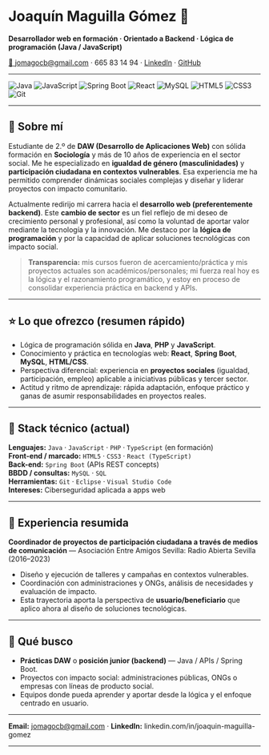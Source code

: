 # Joaquín Maguilla Gómez 🚀
**Desarrollador web en formación · Orientado a Backend · Lógica de programación (Java / JavaScript)**

[📧 jomagocb@gmail.com](mailto:jomagocb@gmail.com) · 665 83 14 94 · [LinkedIn](https://www.linkedin.com/in/joaqu%C3%ADn-maguilla-g%C3%B3mez-7b7a14163/) · [GitHub](https://github.com/tu-usuario)  

---

<!-- Badges -->
<p align="left">
  <img alt="Java" src="https://img.shields.io/badge/Java-ED8B00?logo=java&logoColor=white" />
  <img alt="JavaScript" src="https://img.shields.io/badge/JavaScript-F7DF1E?logo=javascript&logoColor=black" />
  <img alt="Spring Boot" src="https://img.shields.io/badge/Spring_Boot-6DB33F?logo=spring&logoColor=white" />
  <img alt="React" src="https://img.shields.io/badge/React-61DAFB?logo=react&logoColor=black" />
  <img alt="MySQL" src="https://img.shields.io/badge/MySQL-00758F?logo=mysql&logoColor=white" />
  <img alt="HTML5" src="https://img.shields.io/badge/HTML5-E34F26?logo=html5&logoColor=white" />
  <img alt="CSS3" src="https://img.shields.io/badge/CSS3-1572B6?logo=css3&logoColor=white" />
  <img alt="Git" src="https://img.shields.io/badge/Git-F05032?logo=git&logoColor=white" />
</p>

---

## 👋 Sobre mí
Estudiante de 2.º de **DAW (Desarrollo de Aplicaciones Web)** con sólida formación en **Sociología** y más de 10 años de experiencia en el sector social. Me he especializado en **igualdad de género (masculinidades)** y **participación ciudadana en contextos vulnerables**. Esa experiencia me ha permitido comprender dinámicas sociales complejas y diseñar y liderar proyectos con impacto comunitario. 

Actualmente redirijo mi carrera hacia el **desarrollo web (preferentemente backend)**. Este **cambio de sector** es un fiel reflejo de mi deseo de crecimiento personal y profesional, así como la voluntad de aportar valor mediante la tecnología y la innovación. Me destaco por la **lógica de programación** y por la capacidad de aplicar soluciones tecnológicas con impacto social.

> **Transparencia:** mis cursos fueron de acercamiento/práctica y mis proyectos actuales son académicos/personales; mi fuerza real hoy es la lógica y el razonamiento programático, y estoy en proceso de consolidar experiencia práctica en backend y APIs.

---

## ⭐ Lo que ofrezco (resumen rápido)
- Lógica de programación sólida en **Java**, **PHP** y **JavaScript**.  
- Conocimiento y práctica en tecnologías web: **React**, **Spring Boot**, **MySQL**, **HTML/CSS**.  
- Perspectiva diferencial: experiencia en **proyectos sociales** (igualdad, participación, empleo) aplicable a iniciativas públicas y tercer sector.  
- Actitud y ritmo de aprendizaje: rápida adaptación, enfoque práctico y ganas de asumir responsabilidades en proyectos reales.

---

## 🧰 Stack técnico (actual)
**Lenguajes:** `Java` · `JavaScript` · `PHP` · `TypeScript` (en formación)  
**Front-end / marcado:** `HTML5` · `CSS3` · `React (TypeScript)`  
**Back-end:** `Spring Boot` (APIs REST concepts)  
**BBDD / consultas:** `MySQL` · `SQL`  
**Herramientas:** `Git` · `Eclipse` · `Visual Studio Code`  
**Intereses:** Ciberseguridad aplicada a apps web

---

## 💼 Experiencia resumida
**Coordinador de proyectos de participación ciudadana a través de medios de comunicación** — Asociación Entre Amigos Sevilla: Radio Abierta Sevilla (2016–2023)  
- Diseño y ejecución de talleres y campañas en contextos vulnerables.  
- Coordinación con administraciones y ONGs, análisis de necesidades y evaluación de impacto.  
- Esta trayectoria aporta la perspectiva de **usuario/beneficiario** que aplico ahora al diseño de soluciones tecnológicas.

---

## 🎯 Qué busco
- **Prácticas DAW** o **posición junior (backend)** — Java / APIs / Spring Boot.  
- Proyectos con impacto social: administraciones públicas, ONGs o empresas con líneas de producto social.  
- Equipos donde pueda aprender y aportar desde la lógica y el enfoque centrado en usuario.

---

**Email:** jomagocb@gmail.com · **LinkedIn:** linkedin.com/in/joaquin-maguilla-gomez

---
